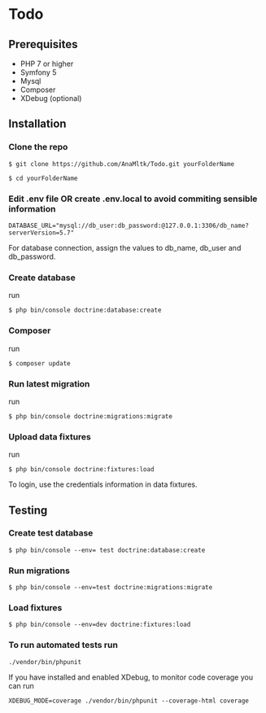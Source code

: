 # Todo

## Prerequisites
- PHP 7 or higher
- Symfony 5
- Mysql
- Composer
- XDebug (optional)

## Installation

### Clone the repo

`$ git clone https://github.com/AnaMltk/Todo.git yourFolderName`

`$ cd yourFolderName`

### Edit .env file OR create .env.local to avoid commiting sensible information

`DATABASE_URL="mysql://db_user:db_password:@127.0.0.1:3306/db_name?serverVersion=5.7"`

For database connection, assign the values to db_name, db_user and db_password.

### Create database
run

`$ php bin/console doctrine:database:create`

### Composer

run

`$ composer update`

### Run latest migration

run

`$ php bin/console doctrine:migrations:migrate`

### Upload data fixtures
run

`$ php bin/console doctrine:fixtures:load`

To login, use the credentials information in data fixtures. 

## Testing

### Create test database
`$ php bin/console --env= test doctrine:database:create`

### Run migrations 
`$ php bin/console --env=test doctrine:migrations:migrate`

### Load fixtures
`$ php bin/console --env=dev doctrine:fixtures:load`

### To run automated tests run 
`./vendor/bin/phpunit`

If you have installed and enabled XDebug, to monitor code coverage you can run 

`XDEBUG_MODE=coverage ./vendor/bin/phpunit --coverage-html coverage`




